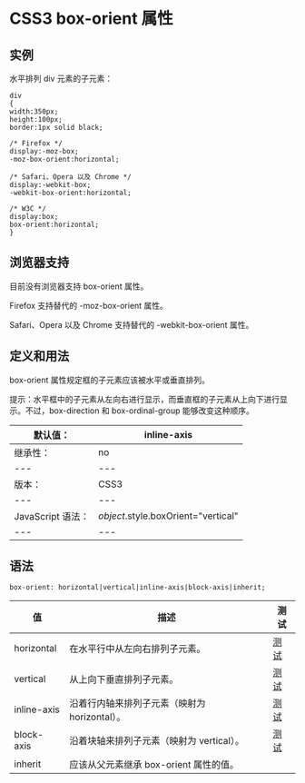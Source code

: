 # CSS3 box-orient 属性



## 实例

水平排列 div 元素的子元素：

```
div
{
width:350px;
height:100px;
border:1px solid black;

/* Firefox */
display:-moz-box;
-moz-box-orient:horizontal;

/* Safari、Opera 以及 Chrome */
display:-webkit-box;
-webkit-box-orient:horizontal;

/* W3C */
display:box;
box-orient:horizontal;
}

```

## 浏览器支持

目前没有浏览器支持 box-orient 属性。

Firefox 支持替代的 -moz-box-orient 属性。

Safari、Opera 以及 Chrome 支持替代的 -webkit-box-orient 属性。

## 定义和用法

box-orient 属性规定框的子元素应该被水平或垂直排列。

提示：水平框中的子元素从左向右进行显示，而垂直框的子元素从上向下进行显示。不过，box-direction 和 box-ordinal-group 能够改变这种顺序。

| 默认值： | inline-axis |
| --- | --- |
| 继承性： | no |
| --- | --- |
| 版本： | CSS3 |
| --- | --- |
| JavaScript 语法： | _object_.style.boxOrient="vertical" |
| --- | --- |

## 语法

```
box-orient: horizontal|vertical|inline-axis|block-axis|inherit;
```

| 值 | 描述 | 测试 |
| --- | --- | --- |
| horizontal | 在水平行中从左向右排列子元素。 | [测试](/tiy/c.asp?f=css_box-orient) |
| vertical | 从上向下垂直排列子元素。 | [测试](/tiy/c.asp?f=css_box-orient&p=2) |
| inline-axis | 沿着行内轴来排列子元素（映射为 horizontal）。 | [测试](/tiy/c.asp?f=css_box-orient&p=3) |
| block-axis | 沿着块轴来排列子元素（映射为 vertical）。 | [测试](/tiy/c.asp?f=css_box-orient&p=4) |
| inherit | 应该从父元素继承 box-orient 属性的值。 |



